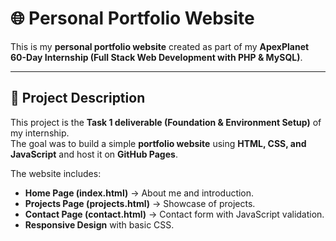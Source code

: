 # 🌐 Personal Portfolio Website

This is my **personal portfolio website** created as part of my **ApexPlanet 60-Day Internship (Full Stack Web Development with PHP & MySQL)**.

---

## 📌 Project Description
This project is the **Task 1 deliverable (Foundation & Environment Setup)** of my internship.  
The goal was to build a simple **portfolio website** using **HTML, CSS, and JavaScript** and host it on **GitHub Pages**.

The website includes:
- **Home Page (index.html)** → About me and introduction.
- **Projects Page (projects.html)** → Showcase of projects.
- **Contact Page (contact.html)** → Contact form with JavaScript validation.
- **Responsive Design** with basic CSS.

